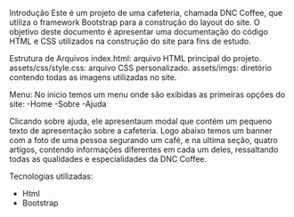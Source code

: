 Introdução
Este é um projeto de uma cafeteria, chamada DNC Coffee, que utiliza o framework Bootstrap para a construção do layout do site. O objetivo deste documento é apresentar uma documentação do código HTML e CSS utilizados na construção do site para fins de estudo.

Estrutura de Arquivos
index.html: arquivo HTML principal do projeto.
assets/css/style.css: arquivo CSS personalizado.
assets/imgs: diretório contendo todas as imagens utilizadas no site.

Menu:
No inicio temos um menu onde são exibidas as primeiras opções do site:
-Home
-Sobre 
-Ajuda

Clicando sobre ajuda, ele apresentaum modal que contém um pequeno texto de apresentação sobre a cafeteria.
Logo abaixo temos um banner com a foto de uma pessoa segurando um café, e na ultima seção, quatro artigos, contendo informações diferentes em cada um deles, ressaltando todas as qualidades e especialidades da DNC Coffee.

Tecnologias utilizadas: 
- Html
- Bootstrap